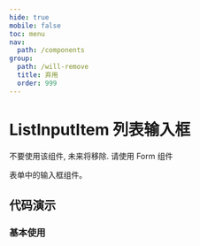 ```yaml
---
hide: true
mobile: false
toc: menu
nav:
  path: /components
group:
  path: /will-remove
  title: 弃用
  order: 999
---
```



# ListInputItem 列表输入框

<Alert type="warning">
  不要使用该组件, 未来将移除. 请使用 Form 组件
</Alert>

表单中的输入框组件。



## 代码演示

### 基本使用

<code src="./demo/demo1.tsx"></code>



<API src="./ListInputItem.tsx" ></API>



